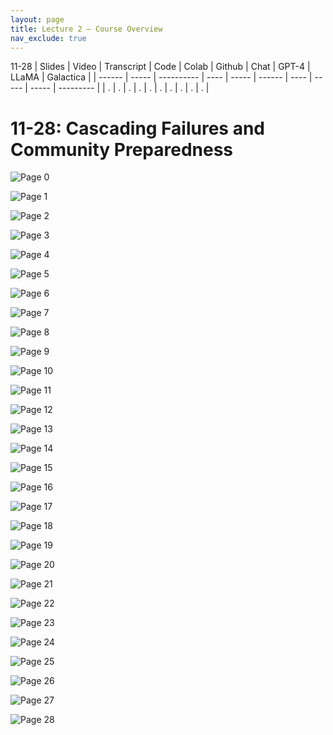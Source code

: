 ```yaml
---
layout: page
title: Lecture 2 – Course Overview
nav_exclude: true
---
```

11-28
| Slides | Video | Transcript | Code | Colab | Github | Chat | GPT-4 | LLaMA | Galactica |
| ------ | ----- | ---------- | ---- | ----- | ------ | ---- | ----- | ----- | --------- |
| .      | .     | .          | .    | .     | .      | .    | .     | .     | .          |


# 11-28: Cascading Failures and Community Preparedness

![Page 0]( /CivEng112/assets/slides/11-28/11-28_Lecture.pdf-page0.png )

![Page 1]( /CivEng112/assets/slides/11-28/11-28_Lecture.pdf-page1.png )

![Page 2]( /CivEng112/assets/slides/11-28/11-28_Lecture.pdf-page2.png )

![Page 3]( /CivEng112/assets/slides/11-28/11-28_Lecture.pdf-page3.png )

![Page 4]( /CivEng112/assets/slides/11-28/11-28_Lecture.pdf-page4.png )

![Page 5]( /CivEng112/assets/slides/11-28/11-28_Lecture.pdf-page5.png )

![Page 6]( /CivEng112/assets/slides/11-28/11-28_Lecture.pdf-page6.png )

![Page 7]( /CivEng112/assets/slides/11-28/11-28_Lecture.pdf-page7.png )

![Page 8]( /CivEng112/assets/slides/11-28/11-28_Lecture.pdf-page8.png )

![Page 9]( /CivEng112/assets/slides/11-28/11-28_Lecture.pdf-page9.png )

![Page 10]( /CivEng112/assets/slides/11-28/11-28_Lecture.pdf-page10.png )

![Page 11]( /CivEng112/assets/slides/11-28/11-28_Lecture.pdf-page11.png )

![Page 12]( /CivEng112/assets/slides/11-28/11-28_Lecture.pdf-page12.png )

![Page 13]( /CivEng112/assets/slides/11-28/11-28_Lecture.pdf-page13.png )

![Page 14]( /CivEng112/assets/slides/11-28/11-28_Lecture.pdf-page14.png )

![Page 15]( /CivEng112/assets/slides/11-28/11-28_Lecture.pdf-page15.png )

![Page 16]( /CivEng112/assets/slides/11-28/11-28_Lecture.pdf-page16.png )

![Page 17]( /CivEng112/assets/slides/11-28/11-28_Lecture.pdf-page17.png )

![Page 18]( /CivEng112/assets/slides/11-28/11-28_Lecture.pdf-page18.png )

![Page 19]( /CivEng112/assets/slides/11-28/11-28_Lecture.pdf-page19.png )

![Page 20]( /CivEng112/assets/slides/11-28/11-28_Lecture.pdf-page20.png )

![Page 21]( /CivEng112/assets/slides/11-28/11-28_Lecture.pdf-page21.png )

![Page 22]( /CivEng112/assets/slides/11-28/11-28_Lecture.pdf-page22.png )

![Page 23]( /CivEng112/assets/slides/11-28/11-28_Lecture.pdf-page23.png )

![Page 24]( /CivEng112/assets/slides/11-28/11-28_Lecture.pdf-page24.png )

![Page 25]( /CivEng112/assets/slides/11-28/11-28_Lecture.pdf-page25.png )

![Page 26]( /CivEng112/assets/slides/11-28/11-28_Lecture.pdf-page26.png )

![Page 27]( /CivEng112/assets/slides/11-28/11-28_Lecture.pdf-page27.png )

![Page 28]( /CivEng112/assets/slides/11-28/11-28_Lecture.pdf-page28.png )

